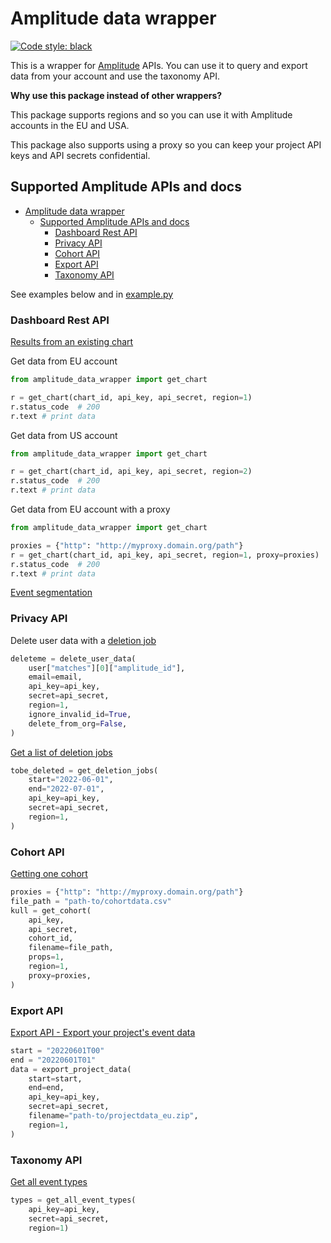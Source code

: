 # Amplitude data wrapper

[![Code style: black](https://img.shields.io/badge/code%20style-black-000000.svg)](https://github.com/psf/black)

This is a wrapper for [Amplitude](https://amplitude.com/) APIs. You can use it to query and export data from your account and use the taxonomy API.

**Why use this package instead of other wrappers?**

This package supports regions and so you can use it with Amplitude accounts in the EU and USA.

This package also supports using a proxy so you can keep your project API keys and API secrets confidential.

## Supported Amplitude APIs and docs

- [Amplitude data wrapper](#amplitude-data-wrapper)
  - [Supported Amplitude APIs and docs](#supported-amplitude-apis-and-docs)
    - [Dashboard Rest API](#dashboard-rest-api)
    - [Privacy API](#privacy-api)
    - [Cohort API](#cohort-api)
    - [Export API](#export-api)
    - [Taxonomy API](#taxonomy-api)

See examples below and in [example.py](example.py)

### Dashboard Rest API

[Results from an existing chart](https://developers.amplitude.com/docs/dashboard-rest-api#results-from-an-existing-chart)

Get data from EU account

```python
from amplitude_data_wrapper import get_chart

r = get_chart(chart_id, api_key, api_secret, region=1)
r.status_code  # 200
r.text # print data
```

Get data from US account

```python
from amplitude_data_wrapper import get_chart

r = get_chart(chart_id, api_key, api_secret, region=2)
r.status_code  # 200
r.text # print data
```

Get data from EU account with a proxy

```python
from amplitude_data_wrapper import get_chart

proxies = {"http": "http://myproxy.domain.org/path"}
r = get_chart(chart_id, api_key, api_secret, region=1, proxy=proxies)
r.status_code  # 200
r.text # print data
```

[Event segmentation](https://developers.amplitude.com/docs/dashboard-rest-api#event-segmentation)



### Privacy API

Delete user data with a [deletion job](https://developers.amplitude.com/docs/user-deletion#deletion-job)

```python
deleteme = delete_user_data(
    user["matches"][0]["amplitude_id"],
    email=email,
    api_key=api_key,
    secret=api_secret,
    region=1,
    ignore_invalid_id=True,
    delete_from_org=False,
)
```

[Get a list of deletion jobs](https://developers.amplitude.com/docs/user-deletion#get)

```python
tobe_deleted = get_deletion_jobs(
    start="2022-06-01",
    end="2022-07-01",
    api_key=api_key,
    secret=api_secret,
    region=1,
)
```

### Cohort API

[Getting one cohort](https://developers.amplitude.com/docs/behavioral-cohorts-api#getting-one-cohort)

```python
proxies = {"http": "http://myproxy.domain.org/path"}
file_path = "path-to/cohortdata.csv"
kull = get_cohort(
    api_key,
    api_secret,
    cohort_id,
    filename=file_path,
    props=1,
    region=1,
    proxy=proxies,
)
```

### Export API

[Export API - Export your project's event data](https://developers.amplitude.com/docs/export-api#export-api---export-your-projects-event-data)

```python
start = "20220601T00"
end = "20220601T01"
data = export_project_data(
    start=start,
    end=end,
    api_key=api_key,
    secret=api_secret,
    filename="path-to/projectdata_eu.zip",
    region=1,
)
```

### Taxonomy API

[Get all event types](https://developers.amplitude.com/docs/taxonomy-api#get-all-event-types)

```python
types = get_all_event_types(
    api_key=api_key, 
    secret=api_secret, 
    region=1)
```